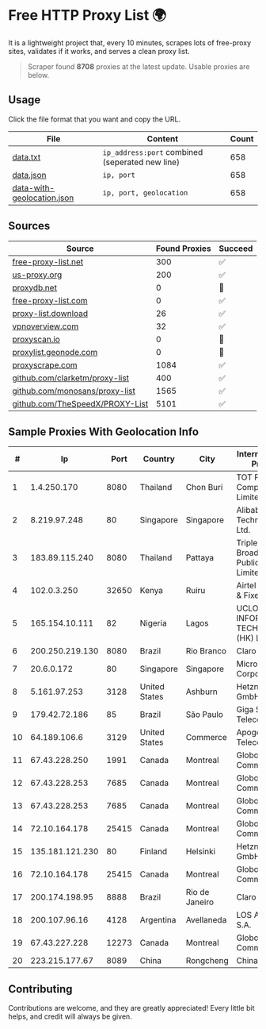 
# Free HTTP Proxy List 🌍

It is a lightweight project that, every 10 minutes, scrapes lots of free-proxy sites, validates if it works, and serves a clean proxy list.


> Scraper found **8708** proxies at the latest update. Usable proxies are below.

## Usage

Click the file format that you want and copy the URL.


|File|Content|Count|
|----|-------|-----|
|[data.txt](https://raw.githubusercontent.com/themiralay/Proxy-List-World/master/data.txt)|`ip_address:port` combined (seperated new line)|658|
|[data.json](https://raw.githubusercontent.com/themiralay/Proxy-List-World/master/data.json)|`ip, port`|658|
|[data-with-geolocation.json](https://raw.githubusercontent.com/themiralay/Proxy-List-World/master/data-with-geolocation.json)|`ip, port, geolocation`|658|

## Sources

|Source|Found Proxies|Succeed|
|------|-------------|-------|
|[free-proxy-list.net](https://free-proxy-list.net)|300|✅|
|[us-proxy.org](https://www.us-proxy.org)|200|✅|
|[proxydb.net](http://proxydb.net)|0|🚫|
|[free-proxy-list.com](https://free-proxy-list.com/?page=&port=&type%5B%5D=http&type%5B%5D=https&up_time=0&search=Search)|0|✅|
|[proxy-list.download](https://www.proxy-list.download/HTTP)|26|✅|
|[vpnoverview.com](https://vpnoverview.com/privacy/anonymous-browsing/free-proxy-servers)|32|✅|
|[proxyscan.io](https://www.proxyscan.io)|0|🚫|
|[proxylist.geonode.com](https://proxylist.geonode.com/api/proxy-list?limit=300&page=1&sort_by=lastChecked&sort_type=desc&protocols=http,https)|0|🚫|
|[proxyscrape.com](https://api.proxyscrape.com/v2/?request=displayproxies&protocol=http&timeout=10000&country=all&ssl=all&anonymity=all)|1084|✅|
|[github.com/clarketm/proxy-list](https://raw.githubusercontent.com/clarketm/proxy-list/master/proxy-list-raw.txt)|400|✅|
|[github.com/monosans/proxy-list](https://raw.githubusercontent.com/monosans/proxy-list/main/proxies/http.txt)|1565|✅|
|[github.com/TheSpeedX/PROXY-List](https://raw.githubusercontent.com/TheSpeedX/PROXY-List/master/http.txt)|5101|✅|


## Sample Proxies With Geolocation Info

|#|Ip|Port|Country|City|Internet Service Provider|
|-|--|----|-------|----|-------------------------|
|1|1.4.250.170|8080|Thailand|Chon Buri|TOT Public Company Limited|
|2|8.219.97.248|80|Singapore|Singapore|Alibaba (US) Technology Co., Ltd.|
|3|183.89.115.240|8080|Thailand|Pattaya|Triple T Broadband Public Company Limited|
|4|102.0.3.250|32650|Kenya|Ruiru|Airtel KE Mobile & Fixed Internet|
|5|165.154.10.111|82|Nigeria|Lagos|UCLOUD INFORMATION TECHNOLOGY (HK) LIMITED|
|6|200.250.219.130|8080|Brazil|Rio Branco|Claro S.A|
|7|20.6.0.172|80|Singapore|Singapore|Microsoft Corporation|
|8|5.161.97.253|3128|United States|Ashburn|Hetzner Online GmbH|
|9|179.42.72.186|85|Brazil|São Paulo|Giga Sul Telecom|
|10|64.189.106.6|3129|United States|Commerce|Apogee Telecom Inc.|
|11|67.43.228.250|1991|Canada|Montreal|GloboTech Communications|
|12|67.43.228.253|7685|Canada|Montreal|GloboTech Communications|
|13|67.43.228.253|7685|Canada|Montreal|GloboTech Communications|
|14|72.10.164.178|25415|Canada|Montreal|GloboTech Communications|
|15|135.181.121.230|80|Finland|Helsinki|Hetzner Online GmbH|
|16|72.10.164.178|25415|Canada|Montreal|GloboTech Communications|
|17|200.174.198.95|8888|Brazil|Rio de Janeiro|Claro S.A|
|18|200.107.96.16|4128|Argentina|Avellaneda|LOS AMORES S.A.|
|19|67.43.227.228|12273|Canada|Montreal|GloboTech Communications|
|20|223.215.177.67|8089|China|Rongcheng|Chinanet|



## Contributing

Contributions are welcome, and they are greatly appreciated! Every
little bit helps, and credit will always be given.


